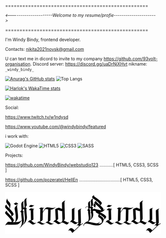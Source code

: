 ==================================================

   _<---------------------Welcome to my resume/profie--------------------->_
 
==================================================

I'm Windy Bindy, frontend developer.

Contacts:
nikita2021novsk@gmail.com

U can text me in dicord to invite to my company https://github.com/93volt-organisation.
Discord server: https://discord.gg/uaDrNjXHvt nikname: `_windy_bindy_`

[![Anurag's GitHub stats](https://github-readme-stats.vercel.app/api?username=WindyBindy&theme=dark)](https://github.com/WindyBindy/github-readme-stats)
![Top Langs](https://github-readme-stats.vercel.app/api/top-langs/?username=WindyBindy&layout=compact&theme=dark)


[![Harlok's WakaTime stats](https://github-readme-stats.vercel.app/api/wakatime?username=windybindy&cache_seconds=60)](https://github.com/WindyBindy/github-readme-stats)

[![wakatime](https://wakatime.com/badge/user/eefc70be-2896-47d0-80b4-ccdfa19cddd5.svg)](https://wakatime.com/@eefc70be-2896-47d0-80b4-ccdfa19cddd5)

Social:

https://www.twitch.tv/w1ndysd

https://www.youtube.com/@windybindy/featured

i work with:

![Godot Engine](https://img.shields.io/badge/GODOT-%23FFFFFF.svg?style=for-the-badge&logo=godot-engine)
![HTML5](https://img.shields.io/badge/html5-%23E34F26.svg?style=for-the-badge&logo=html5&logoColor=white)
![CSS3](https://img.shields.io/badge/css3-%231572B6.svg?style=for-the-badge&logo=css3&logoColor=white)
![SASS](https://img.shields.io/badge/SASS-hotpink.svg?style=for-the-badge&logo=SASS&logoColor=white)

Projects:

https://github.com/WindyBindy/webstudio123 ...........[ HTML5, CSS3, SCSS ]

https://github.com/pozeratel/HellEn .................................[ HTML5, CSS3, SCSS ]


  ![Image alt](https://github.com/WindyBindy/WindyBindy/blob/main/Снимок%20экрана%202024-11-09%20175529.png)

